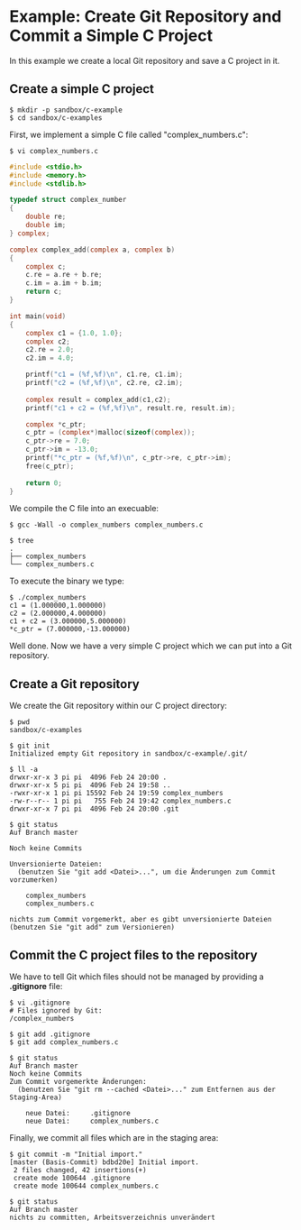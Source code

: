 # Example: Create Git Repository and Commit a Simple C Project

In this example we create a local Git repository and save a C 
project in it.

## Create a simple C project

```
$ mkdir -p sandbox/c-example
$ cd sandbox/c-examples
```

First, we implement a simple C file called "complex_numbers.c":
```
$ vi complex_numbers.c
```

```C
#include <stdio.h>
#include <memory.h>
#include <stdlib.h>

typedef struct complex_number
{
    double re;
    double im;
} complex;

complex complex_add(complex a, complex b)
{
	complex c;
    c.re = a.re + b.re;
    c.im = a.im + b.im;
    return c;
}

int main(void)
{
    complex c1 = {1.0, 1.0};
    complex c2;
    c2.re = 2.0;
    c2.im = 4.0;

    printf("c1 = (%f,%f)\n", c1.re, c1.im);
    printf("c2 = (%f,%f)\n", c2.re, c2.im);
    
    complex result = complex_add(c1,c2);
    printf("c1 + c2 = (%f,%f)\n", result.re, result.im);

    complex *c_ptr;
    c_ptr = (complex*)malloc(sizeof(complex)); 
    c_ptr->re = 7.0;
    c_ptr->im = -13.0;
    printf("*c_ptr = (%f,%f)\n", c_ptr->re, c_ptr->im);    
    free(c_ptr);
    
    return 0;
}    
```

We compile the C file into an execuable:
```
$ gcc -Wall -o complex_numbers complex_numbers.c

$ tree
.
├── complex_numbers
└── complex_numbers.c
```

To execute the binary we type:
```
$ ./complex_numbers 
c1 = (1.000000,1.000000)
c2 = (2.000000,4.000000)
c1 + c2 = (3.000000,5.000000)
*c_ptr = (7.000000,-13.000000)
```

Well done. Now we have a very simple C project which we can put into a
Git repository.


## Create a Git repository

We create the Git repository within our C project directory: 
```
$ pwd
sandbox/c-examples

$ git init
Initialized empty Git repository in sandbox/c-example/.git/

$ ll -a
drwxr-xr-x 3 pi pi  4096 Feb 24 20:00 .
drwxr-xr-x 5 pi pi  4096 Feb 24 19:58 ..
-rwxr-xr-x 1 pi pi 15592 Feb 24 19:59 complex_numbers
-rw-r--r-- 1 pi pi   755 Feb 24 19:42 complex_numbers.c
drwxr-xr-x 7 pi pi  4096 Feb 24 20:00 .git

$ git status
Auf Branch master

Noch keine Commits

Unversionierte Dateien:
  (benutzen Sie "git add <Datei>...", um die Änderungen zum Commit vorzumerken)

	complex_numbers
	complex_numbers.c

nichts zum Commit vorgemerkt, aber es gibt unversionierte Dateien
(benutzen Sie "git add" zum Versionieren)
```
	
## Commit the C project files to the repository

We have to tell Git which files should not be managed by providing a
**.gitignore** file:
```
$ vi .gitignore
# Files ignored by Git:
/complex_numbers
```


```
$ git add .gitignore 
$ git add complex_numbers.c 

$ git status
Auf Branch master
Noch keine Commits
Zum Commit vorgemerkte Änderungen:
  (benutzen Sie "git rm --cached <Datei>..." zum Entfernen aus der Staging-Area)

	neue Datei:     .gitignore
	neue Datei:     complex_numbers.c
```


Finally, we commit all files which are in the staging area:
```
$ git commit -m "Initial import."
[master (Basis-Commit) bdbd20e] Initial import.
 2 files changed, 42 insertions(+)
 create mode 100644 .gitignore
 create mode 100644 complex_numbers.c

$ git status
Auf Branch master
nichts zu committen, Arbeitsverzeichnis unverändert
```
